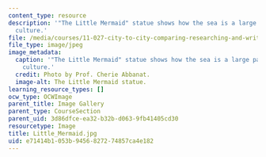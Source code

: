 ```yaml
---
content_type: resource
description: '"The Little Mermaid" statue shows how the sea is a large part of Danish
  culture.'
file: /media/courses/11-027-city-to-city-comparing-researching-and-writing-about-cities-spring-2006/e71414b1053b9456827274857ca4e182_Little_Mermaid.jpg
file_type: image/jpeg
image_metadata:
  caption: '"The Little Mermaid" statue shows how the sea is a large part of Danish
    culture.'
  credit: Photo by Prof. Cherie Abbanat.
  image-alt: The Little Mermaid statue.
learning_resource_types: []
ocw_type: OCWImage
parent_title: Image Gallery
parent_type: CourseSection
parent_uid: 3d86dfce-ea32-b32b-d063-9fb41405cd30
resourcetype: Image
title: Little_Mermaid.jpg
uid: e71414b1-053b-9456-8272-74857ca4e182
---
```

